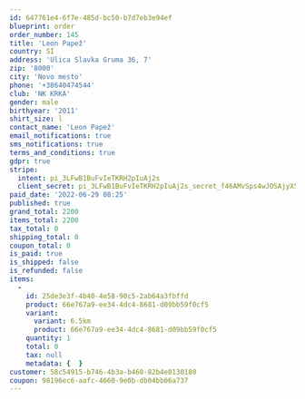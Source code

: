 ```yaml
---
id: 647761e4-6f7e-485d-bc50-b7d7eb3e94ef
blueprint: order
order_number: 145
title: 'Leon Papež'
country: SI
address: 'Ulica Slavka Gruma 36, 7'
zip: '8000'
city: 'Novo mesto'
phone: '+38640474544'
club: 'NK KRKA'
gender: male
birthyear: '2011'
shirt_size: l
contact_name: 'Leon Papež'
email_notifications: true
sms_notifications: true
terms_and_conditions: true
gdpr: true
stripe:
  intent: pi_3LFwB1BuFvIeTKRH2pIuAj2s
  client_secret: pi_3LFwB1BuFvIeTKRH2pIuAj2s_secret_f46AMvSps4wJOSAjyXSlHeuv1
paid_date: '2022-06-29 08:25'
published: true
grand_total: 2200
items_total: 2200
tax_total: 0
shipping_total: 0
coupon_total: 0
is_paid: true
is_shipped: false
is_refunded: false
items:
  -
    id: 25de3e3f-4b40-4e58-90c5-2ab64a3fbffd
    product: 66e767a9-ee34-4dc4-8681-d09bb59f0cf5
    variant:
      variant: 6.5km
      product: 66e767a9-ee34-4dc4-8681-d09bb59f0cf5
    quantity: 1
    total: 0
    tax: null
    metadata: {  }
customer: 58c54915-b746-4b3a-b460-82b4e0130180
coupon: 98196ec6-aafc-4660-9e0b-db04bb06a737
---
```


